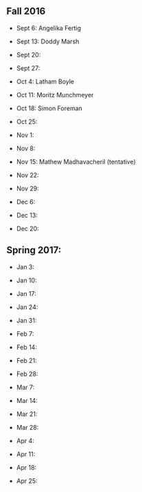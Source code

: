 ## Fall 2016

 - Sept 6: Angelika Fertig

 - Sept 13: Doddy Marsh

 - Sept 20:

 - Sept 27:

 - Oct 4: Latham Boyle

 - Oct 11: Moritz Munchmeyer

 - Oct 18: Simon Foreman

 - Oct 25:

 - Nov 1:

 - Nov 8:

 - Nov 15: Mathew Madhavacheril (tentative)

 - Nov 22:

 - Nov 29:

 - Dec 6:

 - Dec 13:

 - Dec 20:

## Spring 2017:

 - Jan 3: 

 - Jan 10: 

 - Jan 17: 

 - Jan 24: 

 - Jan 31: 

 - Feb 7: 

 - Feb 14: 

 - Feb 21: 

 - Feb 28: 

 - Mar 7: 

 - Mar 14: 

 - Mar 21: 

 - Mar 28: 

 - Apr 4:

 - Apr 11:

 - Apr 18:

 - Apr 25:

